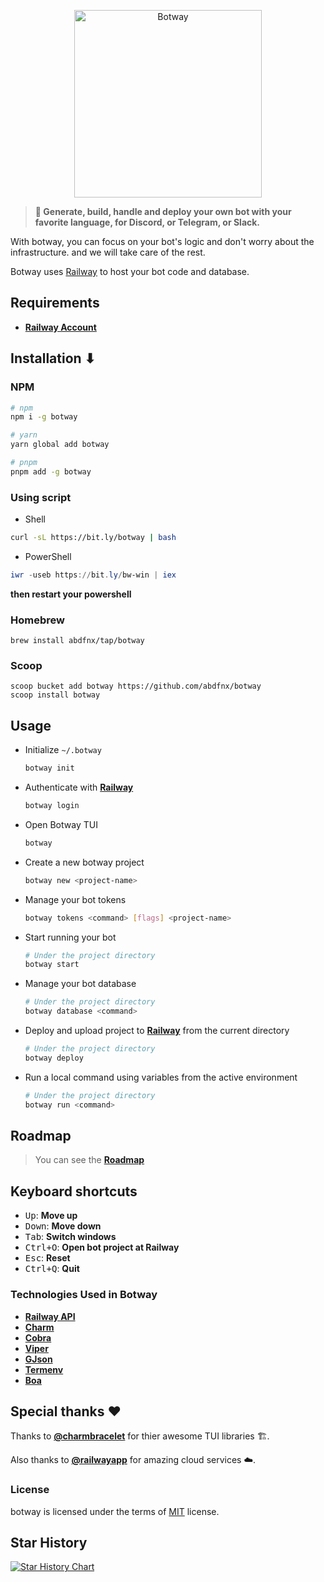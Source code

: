 <p align="center">
  <a href="https://botway.web.app" target="_blank">
    <img src="https://cdn-botway.up.railway.app/botway.svg" alt="Botway" width="300">
  </a>
</p>

> **🤖 Generate, build, handle and deploy your own bot with your favorite language, for Discord, or Telegram, or Slack.**

With botway, you can focus on your bot's logic and don't worry about the infrastructure. and we will take care of the rest.

Botway uses [Railway][rw] to host your bot code and database.

## Requirements

- [**Railway Account**][rw]

## Installation ⬇

### NPM

```bash
# npm
npm i -g botway

# yarn
yarn global add botway

# pnpm
pnpm add -g botway
```

### Using script

- Shell

```bash
curl -sL https://bit.ly/botway | bash
```

- PowerShell

```powershell
iwr -useb https://bit.ly/bw-win | iex
```

**then restart your powershell**

### Homebrew

```
brew install abdfnx/tap/botway
```

### Scoop

```
scoop bucket add botway https://github.com/abdfnx/botway
scoop install botway
```

## Usage

* Initialize `~/.botway`

  ```bash
  botway init
  ```

* Authenticate with [**Railway**][rw]

  ```bash
  botway login
  ```

* Open Botway TUI

  ```bash
  botway
  ```

* Create a new botway project

  ```bash
  botway new <project-name>
  ```

* Manage your bot tokens

  ```bash
  botway tokens <command> [flags] <project-name>
  ```

* Start running your bot

  ```bash
  # Under the project directory
  botway start
  ```

* Manage your bot database

  ```bash
  # Under the project directory
  botway database <command>
  ```

* Deploy and upload project to [**Railway**][rw] from the current directory

  ```bash
  # Under the project directory
  botway deploy
  ```

* Run a local command using variables from the active environment

  ```bash
  # Under the project directory
  botway run <command>
  ```

## Roadmap

> You can see the [**Roadmap**](https://github.com/users/abdfnx/projects/10)

## Keyboard shortcuts

- <kbd>Up</kbd>: **Move up**
- <kbd>Down</kbd>: **Move down**
- <kbd>Tab</kbd>: **Switch windows**
- <kbd>Ctrl+O</kbd>: **Open bot project at Railway**
- <kbd>Esc</kbd>: **Reset**
- <kbd>Ctrl+Q</kbd>: **Quit**

### Technologies Used in Botway

- [**Railway API**][rw]
- [**Charm**](https://charm.sh)
- [**Cobra**](https://github.com/spf13/cobra)
- [**Viper**](https://github.com/spf13/viper)
- [**GJson**](https://github.com/tidwall/gjson)
- [**Termenv**](https://github.com/muesli/termenv)
- [**Boa**](github.com/elewis787/boa)

## Special thanks ❤

Thanks to [**@charmbracelet**](https://github.com/charmbracelet) for thier awesome TUI libraries 🏗.

Also thanks to [**@railwayapp**](https://github.com/railwayapp) for amazing cloud services ☁️.

### License

botway is licensed under the terms of [MIT](https://github.com/abdfnx/botway/blob/main/LICENSE) license.

## Star History

[![Star History Chart](https://api.star-history.com/svg?repos=abdfnx/botway&type=Date)](https://star-history.com/#abdfnx/botway)

[rw]: https://railway.app
